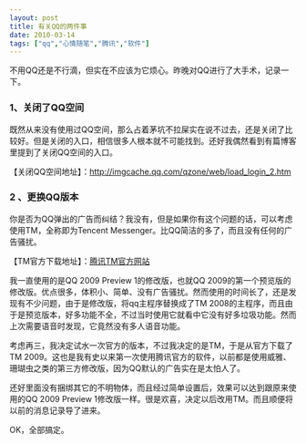 ```yaml
---
layout: post
title: 有关QQ的两件事
date: 2010-03-14
tags: ["qq","心情随笔","腾讯","软件"]
---
```


不用QQ还是不行滴，但实在不应该为它烦心。昨晚对QQ进行了大手术，记录一下。

### 1、关闭了QQ空间

既然从来没有使用过QQ空间，那么占着茅坑不拉屎实在说不过去，还是关闭了比较好。但是关闭的入口，相信很多人根本就不可能找到。还好我偶然看到有篇博客里提到了关闭QQ空间的入口。

<!--more-->

【关闭QQ空间地址】：http://imgcache.qq.com/qzone/web/load_login_2.htm

### 2 、更换QQ版本

你是否为QQ弹出的广告而纠结？我没有，但是如果你有这个问题的话，可以考虑使用TM，全称即为Tencent Messenger。比QQ简洁的多了，而且没有任何的广告骚扰。

【TM官方下载地址】：[腾讯TM官方网站](http://im.qq.com/tm/)

我一直使用的是QQ 2009 Preview 1的修改版，也就QQ 2009的第一个预览版的修改版。优点很多，体积小、简单、没有广告骚扰。然而使用的时间长了，还是发现有不少问题，由于是修改版，将qq主程序替换成了TM 2008的主程序，而且由于是预览版本，好多功能不全，不过当时使用它就看中它没有好多垃圾功能。然而上次需要语音时发现，它竟然没有多人语音功能。

考虑再三，我决定试水一次官方的版本，不过我决定的是TM，于是从官方下载了TM 2009。这也是我有史以来第一次使用腾讯官方的软件，以前都是使用威雅、珊瑚虫之类的第三方修改版，因为QQ默认的广告实在是太怕人了。

还好里面没有捆绑其它的不明物体，而且经过简单设置后，效果可以达到跟原来使用的QQ 2009 Preview 1修改版一样。很是欢喜，决定以后改用TM。而且顺便将以前的消息记录导了进来。

OK，全部搞定。